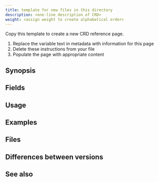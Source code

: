 ```yaml
---
title: template for new files in this directory
description: <one-line description of CRD>
weight: <assign weight to create alphabetical order>
---
```


Copy this template to create a new CRD reference page.

1. Replace the variable text in metadata with information for this page
1. Delete these instructions from your file
1. Populate the page with appropriate content

## Synopsis

## Fields

<!-- Detailed description of each field/parameter -->

## Usage

<!-- How this CRD is "activated".  For example, which event uses this CRD -->
<!-- Instructions and guidelines for when and how to customize a CRD -->

## Examples

## Files

## Differences between versions

## See also
